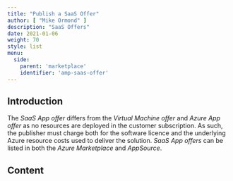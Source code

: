 ```yaml
---
title: "Publish a SaaS Offer"
author: [ "Mike Ormond" ]
description: "SaaS Offers"
date: 2021-01-06
weight: 70
style: list
menu:
  side:
    parent: 'marketplace'
    identifier: 'amp-saas-offer'
---
```


## Introduction

The *SaaS App offer* differs from the *Virtual Machine offer* and *Azure App offer* as no resources are deployed in the customer subscription. As such, the publisher must charge both for the software licence and the underlying Azure resource costs used to deliver the solution. *SaaS App offers* can be listed in both the *Azure Marketplace* and *AppSource*.

## Content
